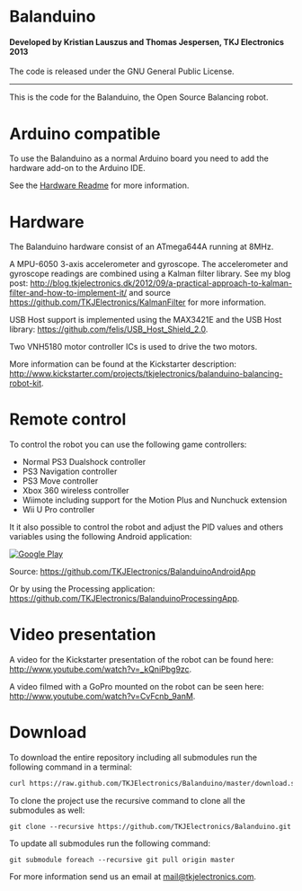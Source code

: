 # Balanduino
#### Developed by Kristian Lauszus and Thomas Jespersen, TKJ Electronics 2013

The code is released under the GNU General Public License.
_________

This is the code for the Balanduino, the Open Source Balancing robot.

# Arduino compatible

To use the Balanduino as a normal Arduino board you need to add the hardware add-on to the Arduino IDE.

See the [Hardware Readme](Firmware/hardware/README.md) for more information.

# Hardware

The Balanduino hardware consist of an ATmega644A running at 8MHz.

A MPU-6050 3-axis accelerometer and gyroscope.
The accelerometer and gyroscope readings are combined using a Kalman filter library. See my blog post: <http://blog.tkjelectronics.dk/2012/09/a-practical-approach-to-kalman-filter-and-how-to-implement-it/> and source <https://github.com/TKJElectronics/KalmanFilter> for more information.

USB Host support is implemented using the MAX3421E and the USB Host library: <https://github.com/felis/USB_Host_Shield_2.0>.

Two VNH5180 motor controller ICs is used to drive the two motors.

More information can be found at the Kickstarter description: <http://www.kickstarter.com/projects/tkjelectronics/balanduino-balancing-robot-kit>.

# Remote control

To control the robot you can use the following game controllers:

* Normal PS3 Dualshock controller
* PS3 Navigation controller
* PS3 Move controller
* Xbox 360 wireless controller
* Wiimote including support for the Motion Plus and Nunchuck extension
* Wii U Pro controller

It it also possible to control the robot and adjust the PID values and others variables using the following Android application:

[![Google Play](http://developer.android.com/images/brand/en_generic_rgb_wo_60.png)](http://play.google.com/store/apps/details?id=com.tkjelectronics.balanduino)

Source: <https://github.com/TKJElectronics/BalanduinoAndroidApp>

Or by using the Processing application: <https://github.com/TKJElectronics/BalanduinoProcessingApp>.

# Video presentation

A video for the Kickstarter presentation of the robot can be found here: <http://www.youtube.com/watch?v=_kQniPbg9zc>.

A video filmed with a GoPro mounted on the robot can be seen here: <http://www.youtube.com/watch?v=CvFcnb_9anM>.

# Download

To download the entire repository including all submodules run the following command in a terminal:

```sh
curl https://raw.github.com/TKJElectronics/Balanduino/master/download.sh | sh
```

To clone the project use the recursive command to clone all the submodules as well:

```
git clone --recursive https://github.com/TKJElectronics/Balanduino.git
```

To update all submodules run the following command:

```
git submodule foreach --recursive git pull origin master
```

For more information send us an email at <mail@tkjelectronics.com>.